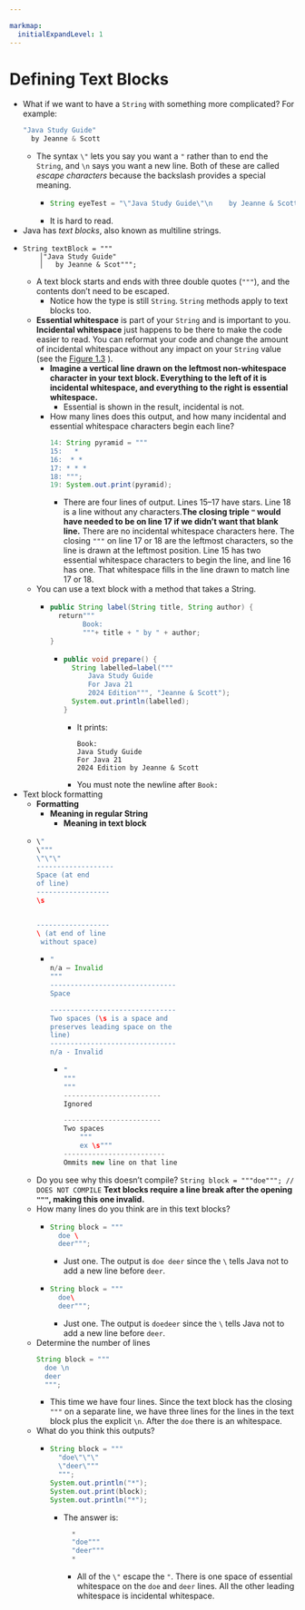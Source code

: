 ```yaml
---

markmap:
  initialExpandLevel: 1
---
```

# **Defining Text Blocks**
- What if we want to have a `String` with something more complicated?
For example: 
  ```java
  "Java Study Guide"
    by Jeanne & Scott
  ```
  - The syntax `\"` lets you say you want a `"` rather than to end the `String`, and `\n` 
  says you want a new line. Both of these are called _escape characters_ because
  the backslash provides a special meaning. 
    - ```java
      String eyeTest = "\"Java Study Guide\"\n    by Jeanne & Scott";
      ```
    - It is hard to read.
- Java has _text blocks_, also known as multiline strings.
- ```
  String textBlock = """
      │"Java Study Guide"
      │   by Jeanne & Scot""";
  ```
    - A text block starts and ends with three double quotes (`"""`), and the
contents don’t need to be escaped.
      - Notice how the type is still `String`.  `String` methods apply to text blocks too.
  - **Essential whitespace** is part of your `String` and is important to you. 
  **Incidental whitespace** just happens to be there to make the code easier
  to read. You can reformat your code and change the amount of incidental
  whitespace without any impact on your `String` value (see the [Figure 1.3](https://1drv.ms/i/c/c83cfca51d5c2032/ESMN0Nt9N89IiLM1unqECr4BqQpN3WGnV2stjLvw1TNYaQ?e=iaQoDc) ).
    - **Imagine a vertical line drawn on the leftmost non-whitespace character 
    in your text block. Everything to the left of it is incidental whitespace, and 
    everything to the right is essential whitespace.**
      - Essential is shown in the result, incidental is not.
    - How many lines does this output, and how 
    many incidental and essential whitespace
    characters begin each line?
      ```java
      14: String pyramid = """
      15:   *
      16:  * *
      17: * * *
      18: """;
      19: System.out.print(pyramid);
      ```
      - There are four lines of output. Lines 15–17 have stars. Line 18 
      is a line without any characters.**The closing triple `"` would have 
      needed to be on line 17 if we didn’t want that blank line.** There
      are no incidental whitespace characters here. The closing `"""` on 
      line 17 or 18 are the leftmost characters, so the line is drawn at the 
      leftmost position. Line 15 has two essential whitespace characters
      to begin the line, and line 16 has one. That whitespace fills in the
      line drawn to match line 17 or 18.
  - You can use a text block with a method that takes a String. 
    - ```java
      public String label(String title, String author) {
        return"""
              Book:
              """+ title + " by " + author;
      }
      ```
        - ```java
          public void prepare() {
            String labelled=label("""
                Java Study Guide
                For Java 21
                2024 Edition""", "Jeanne & Scott");
            System.out.println(labelled);
          }
          ```
          - It prints:
            ```
            Book:
            Java Study Guide
            For Java 21
            2024 Edition by Jeanne & Scott
            ```
          - You must note the newline after `Book:`
- Text block formatting
  - **Formatting&nbsp;&nbsp;&nbsp;&nbsp;&nbsp;&nbsp;&nbsp;&nbsp;&nbsp;&nbsp;&nbsp;&nbsp;&nbsp;&nbsp;&nbsp;&nbsp;&nbsp;&nbsp;&nbsp;&nbsp;&nbsp;&nbsp;&nbsp;&nbsp;&nbsp;**          
    - **Meaning in regular String&nbsp;&nbsp;&nbsp;&nbsp;&nbsp;&nbsp;&nbsp;&nbsp;&nbsp;&nbsp;&nbsp;&nbsp;&nbsp;&nbsp;&nbsp;&nbsp;&nbsp;&nbsp;&nbsp;&nbsp;**   
      - **Meaning in text block**      
  - ```java
    \"
    \"""
    \"\"\"
    -------------------
    Space (at end
    of line)
    ------------------
    \s


    ------------------
    \ (at end of line 
     without space)        
    ```
    - ```java
      "
      n/a – Invalid
      """
      -------------------------------
      Space

      -------------------------------
      Two spaces (\s is a space and
      preserves leading space on the
      line)
      -------------------------------
      n/a - Invalid

      ```
      - ```java
        "
        """
        """
        ------------------------
        Ignored

        ------------------------
        Two spaces
            """
            ex \s"""
        -------------------------
        Ommits new line on that line

        ```
  - Do you see why this doesn’t compile?
  `String block = """doe"""; // DOES NOT COMPILE`
  **Text blocks require a line break after the opening `"""`, making this one invalid.**
  - How many lines do you think
are in this text blocks? 
    - ```java
      String block = """
        doe \
        deer""";
      ```
      - Just one. The output is `doe deer` since the `\` tells Java not to add a
new line before `deer`.
    - ```java
      String block = """
        doe\
        deer""";
      ```
      - Just one. The output is `doedeer` since the `\` tells Java not to add a
new line before `deer`.
  - Determine the number of lines
    ```java
    String block = """
      doe \n
      deer
      """;
    ```
    - This time we have four lines. Since the text block has the closing `"""`
    on a separate line, we have three lines for the lines in the text block
    plus the explicit `\n`. After the `doe` there is an whitespace.
  - What do you think this
    outputs?
    - ```java
      String block = """
        "doe\"\"\"
        \"deer\"""
        """;
      System.out.println("*");
      System.out.print(block);
      System.out.println("*");
      ```
      - The answer is:
        ```java
          *
          "doe"""
          "deer"""
          *
        ```
        - All of the `\"` escape the `"`. There is one space of essential whitespace
        on the `doe` and `deer` lines. All the other leading whitespace is
        incidental whitespace. 
    